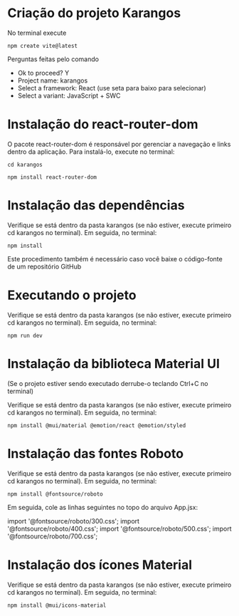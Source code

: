 # Criação do projeto Karangos

No terminal execute 

    npm create vite@latest

Perguntas feitas pelo comando
* Ok  to proceed? Y
* Project name: karangos
* Select a framework: React (use seta para baixo para selecionar)
* Select a variant: JavaScript + SWC

# Instalação do react-router-dom

O pacote react-router-dom é responsável por gerenciar a navegação e links
    dentro da aplicação. Para instalá-lo, execute no terminal:

    cd karangos

    npm install react-router-dom

# Instalação das dependências 

Verifique se está dentro da pasta karangos (se não estiver, execute primeiro
    cd karangos no terminal). Em seguida, no terminal:

    npm install

Este procedimento também é necessário caso você baixe o código-fonte de um 
    repositório GitHub

# Executando o projeto

Verifique se está dentro da pasta karangos (se não estiver, execute primeiro
    cd karangos no terminal). Em seguida, no terminal:

    npm run dev 

# Instalação da biblioteca Material UI

(Se o projeto estiver sendo executado derrube-o teclando Ctrl+C no terminal)

Verifique se está dentro da pasta karangos (se não estiver, execute primeiro
    cd karangos no terminal). Em seguida, no terminal:

    npm install @mui/material @emotion/react @emotion/styled

# Instalação das fontes Roboto

Verifique se está dentro da pasta karangos (se não estiver, execute primeiro
    cd karangos no terminal). Em seguida, no terminal:

    npm install @fontsource/roboto

Em seguida, cole as linhas seguintes no topo do arquivo App.jsx:

import '@fontsource/roboto/300.css';
import '@fontsource/roboto/400.css';
import '@fontsource/roboto/500.css';
import '@fontsource/roboto/700.css';

# Instalação dos ícones Material

Verifique se está dentro da pasta karangos (se não estiver, execute primeiro
    cd karangos no terminal). Em seguida, no terminal:

    npm install @mui/icons-material